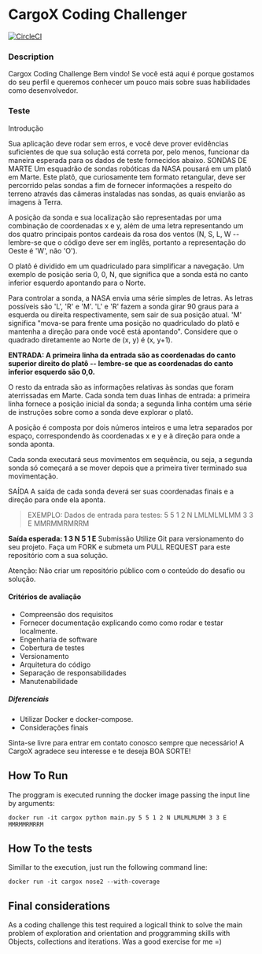 # CargoX Coding Challenger 
[![CircleCI](https://circleci.com/gh/alvaropaco/mars-explorer/tree/master.svg?style=svg)](https://circleci.com/gh/alvaropaco/mars-explorer/tree/master)

### Description

Cargox Coding Challenge 
Bem vindo! Se você está aqui é porque gostamos do seu perfil e 
queremos conhecer um pouco mais sobre suas habilidades como 
desenvolvedor.

### Teste 

Introdução 

Sua aplicação deve rodar sem erros, e você deve prover 
evidências suficientes de que sua solução está correta por, 
pelo menos, funcionar da maneira esperada para os dados de 
teste fornecidos abaixo. 
SONDAS DE MARTE Um esquadrão de sondas robóticas da NASA 
pousará em um platô em Marte. Este platô, que curiosamente tem 
formato retangular, deve ser percorrido pelas sondas a fim de 
fornecer informações a respeito do terreno através das câmeras 
instaladas nas sondas, as quais enviarão as imagens à Terra. 

A posição da sonda e sua localização são representadas por uma 
combinação de coordenadas x e y, além de uma letra 
representando um dos quatro principais pontos cardeais da rosa 
dos ventos (N, S, L, W -- lembre-se que o código deve ser em 
inglês, portanto a representação do Oeste é 'W', não 'O'). 

O platô é dividido em um quadriculado para simplificar a 
navegação. Um exemplo de posição seria 0, 0, N, que significa 
que a sonda está no canto inferior esquerdo apontando para o 
Norte. 

Para controlar a sonda, a NASA envia uma série simples de 
letras. As letras possíveis são 'L', 'R' e 'M'. 'L' e 'R' 
fazem a sonda girar 90 graus para a esquerda ou direita 
respectivamente, sem sair de sua posição atual. 'M' significa 
"mova-se para frente uma posição no quadriculado do platô e 
mantenha a direção para onde você está apontando". 
Considere que o quadrado diretamente ao Norte de (x, y) é (x, 
y+1). 

**ENTRADA: A primeira linha da entrada são as coordenadas do 
canto superior direito do platô -- lembre-se que as 
coordenadas do canto inferior esquerdo são 0,0.**

O resto da entrada são as informações relativas às sondas que 
foram aterrissadas em Marte. Cada sonda tem duas linhas de 
entrada: a primeira linha fornece a posição inicial da sonda; 
a segunda linha contém uma série de instruções sobre como a 
sonda deve explorar o platô. 

A posição é composta por dois números inteiros e uma letra 
separados por espaço, correspondendo às coordenadas x e y e à 
direção para onde a sonda aponta. 

Cada sonda executará seus movimentos em sequência, ou seja, a 
segunda sonda só começará a se mover depois que a primeira 
tiver terminado sua movimentação. 

SAÍDA A saída de cada sonda deverá ser suas coordenadas finais 
e a direção para onde ela aponta. 

> EXEMPLO: Dados de entrada para testes: 5 5 1 2 N LMLMLMLMM 3 3 
E MMRMMRMRRM 

**Saída esperada: 1 3 N 5 1 E** 
Submissão 
Utilize Git para versionamento do seu projeto. Faça um FORK e 
submeta um PULL REQUEST para este repositório com a sua 
solução. 

Atenção: Não criar um repositório público com o conteúdo do 
desafio ou solução. 

#### Critérios de avaliação 
- Compreensão dos requisitos 
- Fornecer documentação explicando como como rodar e testar 
localmente. 
- Engenharia de software 
- Cobertura de testes 
- Versionamento 
- Arquitetura do código 
- Separação de responsabilidades 
- Manutenabilidade 
##### Diferenciais 
- Utilizar Docker e docker-compose. 
- Considerações finais 

Sinta-se livre para entrar em contato conosco sempre que 
necessário! 
A CargoX agradece seu interesse e te deseja BOA SORTE! 

## How To Run

The proggram is executed running the docker image passing the input line by arguments:

`docker run -it cargox python main.py 5 5 1 2 N LMLMLMLMM 3 3 E MMRMMRMRRM`

## How To the tests

Simillar to the execution, just run the following command line:

`docker run -it cargox nose2 --with-coverage`

## Final considerations

As a coding challenge this test required a logicall think to solve the main problem of exploration and orientation and proggramming skills with Objects, collections and iterations. Was a good exercise for me =)